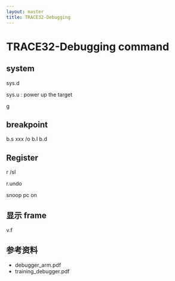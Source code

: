 ```yaml
---
layout: master
title: TRACE32-Debugging
---
```


# TRACE32-Debugging command

## system


sys.d 

sys.u : power up the target

g

## breakpoint

b.s xxx /o
b.l
b.d

## Register

r /sl

r.undo

snoop pc on

## 显示 frame

v.f





## 参考资料

- debugger_arm.pdf
- training_debugger.pdf

